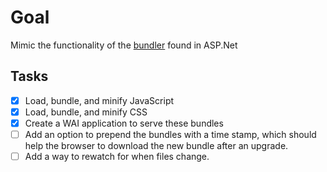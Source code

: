 # Goal
Mimic the functionality of the [bundler](https://docs.microsoft.com/en-us/aspnet/mvc/overview/performance/bundling-and-minification) found in ASP.Net

## Tasks
* [x] Load, bundle, and minify JavaScript
* [x] Load, bundle, and minify CSS
* [x] Create a WAI application to serve these bundles
* [ ] Add an option to prepend the bundles with a time stamp, which should help the browser to download the new bundle after an upgrade.
* [ ] Add a way to rewatch for when files change.
